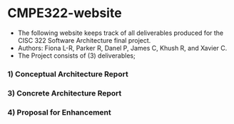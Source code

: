 # CMPE322-website

- The following website keeps track of all deliverables produced for the CISC 322 Software Architecture final project. 
- Authors: Fiona L-R, Parker R, Danel P, James C, Khush R, and Xavier C.
- The Project consists of (3) deliverables;

### 1) Conceptual Architecture Report
### 3) Concrete Architecture Report
### 4) Proposal for Enhancement
